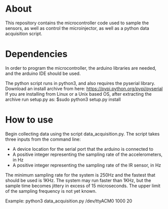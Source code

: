 # About
This repository contains the microcontroller code used to sample the sensors, as well as control the microinjector, as well as a python data acquisition script.

# Dependencies
In order to program the microcontroller, the arduino libraries are needed, and the arduino IDE should be used. 

The python script runs in python3, and also requires the pyserial library.
  Download an install archive from here: https://pypi.python.org/pypi/pyserial
  If you are installing from Linux or a Unix based OS, after extracting the archive run setup.py as:
  $sudo python3 setup.py install
  
# How to use
Begin collecting data using the script data_acquisition.py. The script takes three inputs from the command line:
  - A device location for the serial port that the arduino is connected to
  - A positive integer representing the sampling rate of the accelerometers, in Hz
  - A positive integer representing the sampling rate of the IR sensor, in Hz

The minimum sampling rate for the system is 250Hz and the fastest that should be used is 1KHz. The system may run faster than 1KHz, but the sample time becomes jittery in excess of 15 microseconds. The upper limit of the sampling frequency is not yet known.

Example:
python3 data_acquisition.py /dev/ttyACM0 1000 20
